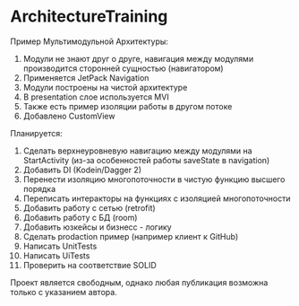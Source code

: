 # ArchitectureTraining

Пример Мультимодульной Архитектуры:

1. Модули не знают друг о друге, навигация между модулями производится сторонней сущностью (навигатором)
2. Применяется JetPack Navigation
3. Модули построены на чистой архитектуре
4. В presentation слое используется MVI
5. Также есть пример изоляции работы в другом потоке
6. Добавлено CustomView

Планируется:

1. Сделать верхнеуровневую навигацию между модулями на StartActivity (из-за особенностей работы saveState в navigation)
2. Добавить DI (Kodein/Dagger 2)
3. Перенести изоляцию многопоточности в чистую функцию высшего порядка
4. Переписать интеракторы на функциях с изоляцией многопоточности
5. Добавить работу с сетью (retrofit)
6. Добавить работу с БД (room)
7. Добавить юзкейсы и бизнесс - логику
8. Сделать prodaction пример (например клиент к GitHub)
9. Написать UnitTests
10. Написать UiTests
11. Проверить на соответствие SOLID

Проект является свободным, однако любая публикация возможна только с указанием автора.
